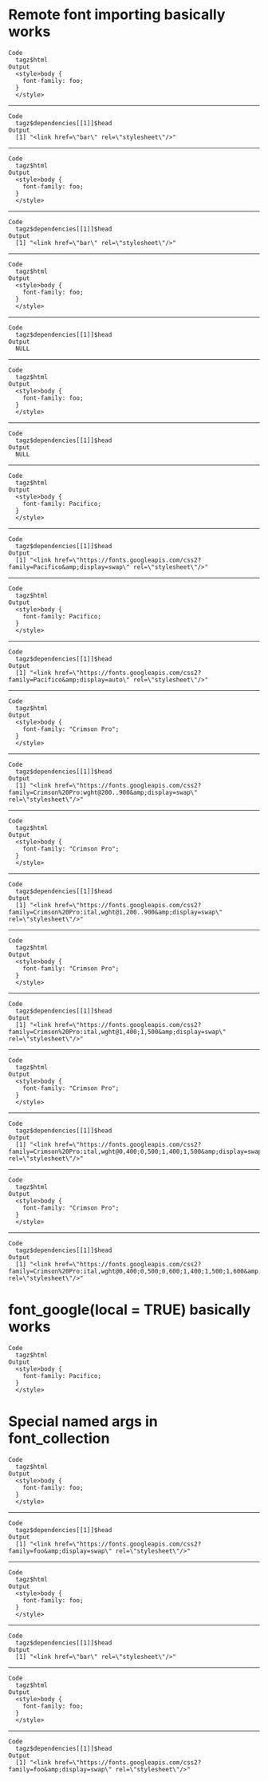 # Remote font importing basically works

    Code
      tagz$html
    Output
      <style>body {
        font-family: foo;
      }
      </style>

---

    Code
      tagz$dependencies[[1]]$head
    Output
      [1] "<link href=\"bar\" rel=\"stylesheet\"/>"

---

    Code
      tagz$html
    Output
      <style>body {
        font-family: foo;
      }
      </style>

---

    Code
      tagz$dependencies[[1]]$head
    Output
      [1] "<link href=\"bar\" rel=\"stylesheet\"/>"

---

    Code
      tagz$html
    Output
      <style>body {
        font-family: foo;
      }
      </style>

---

    Code
      tagz$dependencies[[1]]$head
    Output
      NULL

---

    Code
      tagz$html
    Output
      <style>body {
        font-family: foo;
      }
      </style>

---

    Code
      tagz$dependencies[[1]]$head
    Output
      NULL

---

    Code
      tagz$html
    Output
      <style>body {
        font-family: Pacifico;
      }
      </style>

---

    Code
      tagz$dependencies[[1]]$head
    Output
      [1] "<link href=\"https://fonts.googleapis.com/css2?family=Pacifico&amp;display=swap\" rel=\"stylesheet\"/>"

---

    Code
      tagz$html
    Output
      <style>body {
        font-family: Pacifico;
      }
      </style>

---

    Code
      tagz$dependencies[[1]]$head
    Output
      [1] "<link href=\"https://fonts.googleapis.com/css2?family=Pacifico&amp;display=auto\" rel=\"stylesheet\"/>"

---

    Code
      tagz$html
    Output
      <style>body {
        font-family: "Crimson Pro";
      }
      </style>

---

    Code
      tagz$dependencies[[1]]$head
    Output
      [1] "<link href=\"https://fonts.googleapis.com/css2?family=Crimson%20Pro:wght@200..900&amp;display=swap\" rel=\"stylesheet\"/>"

---

    Code
      tagz$html
    Output
      <style>body {
        font-family: "Crimson Pro";
      }
      </style>

---

    Code
      tagz$dependencies[[1]]$head
    Output
      [1] "<link href=\"https://fonts.googleapis.com/css2?family=Crimson%20Pro:ital,wght@1,200..900&amp;display=swap\" rel=\"stylesheet\"/>"

---

    Code
      tagz$html
    Output
      <style>body {
        font-family: "Crimson Pro";
      }
      </style>

---

    Code
      tagz$dependencies[[1]]$head
    Output
      [1] "<link href=\"https://fonts.googleapis.com/css2?family=Crimson%20Pro:ital,wght@1,400;1,500&amp;display=swap\" rel=\"stylesheet\"/>"

---

    Code
      tagz$html
    Output
      <style>body {
        font-family: "Crimson Pro";
      }
      </style>

---

    Code
      tagz$dependencies[[1]]$head
    Output
      [1] "<link href=\"https://fonts.googleapis.com/css2?family=Crimson%20Pro:ital,wght@0,400;0,500;1,400;1,500&amp;display=swap\" rel=\"stylesheet\"/>"

---

    Code
      tagz$html
    Output
      <style>body {
        font-family: "Crimson Pro";
      }
      </style>

---

    Code
      tagz$dependencies[[1]]$head
    Output
      [1] "<link href=\"https://fonts.googleapis.com/css2?family=Crimson%20Pro:ital,wght@0,400;0,500;0,600;1,400;1,500;1,600&amp;display=swap\" rel=\"stylesheet\"/>"

# font_google(local = TRUE) basically works

    Code
      tagz$html
    Output
      <style>body {
        font-family: Pacifico;
      }
      </style>

# Special named args in font_collection

    Code
      tagz$html
    Output
      <style>body {
        font-family: foo;
      }
      </style>

---

    Code
      tagz$dependencies[[1]]$head
    Output
      [1] "<link href=\"https://fonts.googleapis.com/css2?family=foo&amp;display=swap\" rel=\"stylesheet\"/>"

---

    Code
      tagz$html
    Output
      <style>body {
        font-family: foo;
      }
      </style>

---

    Code
      tagz$dependencies[[1]]$head
    Output
      [1] "<link href=\"bar\" rel=\"stylesheet\"/>"

---

    Code
      tagz$html
    Output
      <style>body {
        font-family: foo;
      }
      </style>

---

    Code
      tagz$dependencies[[1]]$head
    Output
      [1] "<link href=\"https://fonts.googleapis.com/css2?family=foo&amp;display=swap\" rel=\"stylesheet\"/>"

